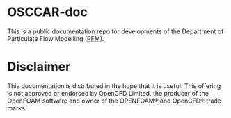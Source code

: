 # OSCCAR-doc
This is a public documentation repo for developments of the Department of
Particulate Flow Modelling ([PFM](http://www.particulate-flow.at)).

# Disclaimer
This documentation is distributed in the hope that it is useful. This
offering is not approved or endorsed by OpenCFD Limited, the producer of
the OpenFOAM software and owner of the OPENFOAM®  and OpenCFD®  trade marks.

